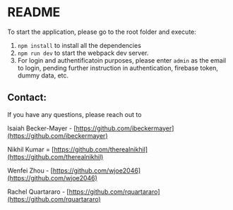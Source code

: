 # README

To start the application, please go to the root folder and execute:

1. `npm install` to install all the dependencies
2. `npm run dev` to start the webpack dev server.
3.  For login and authentificatoin purposes, please enter `admin` as the email to login, pending further instruction in authentication, firebase token, dummy data, etc. 

## Contact:

If you have any questions, please reach out to

Isaiah Becker-Mayer - [https://github.com/ibeckermayer](https://github.com/ibeckermayer)

Nikhil Kumar = [https://github.com/therealnikhil](https://github.com/therealnikhil)

Wenfei Zhou - [https://github.com/wjoe2046](https://github.com/wjoe2046)

Rachel Quartararo - [https://github.com/rquartararo](https://github.com/rquartararo)
